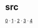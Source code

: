 # src
[0](0/README.md) &middot; [1](1/README.md) &middot; [2](2/README.md) &middot; [3](3/README.md) &middot; [4](4/README.md)
